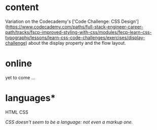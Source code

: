 # content

Variation on the Codecademy's ['Code Challenge: CSS Design'] (https://www.codecademy.com/paths/full-stack-engineer-career-path/tracks/fscp-improved-styling-with-css/modules/fecp-learn-css-typography/lessons/learn-css-code-challenges/exercises/display-challenge) about the display property and the flow layout.

# online

yet to come ...

# languages\*

HTML
CSS

_CSS doesn't seem to be a language: not even a markup one._
